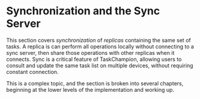 # Synchronization and the Sync Server

This section covers *synchronization* of *replicas* containing the same set of tasks.
A replica is can perform all operations locally without connecting to a sync server, then share those operations with other replicas when it connects.
Sync is a critical feature of TaskChampion, allowing users to consult and update the same task list on multiple devices, without requiring constant connection.

This is a complex topic, and the section is broken into several chapters, beginning at the lower levels of the implementation and working up.
